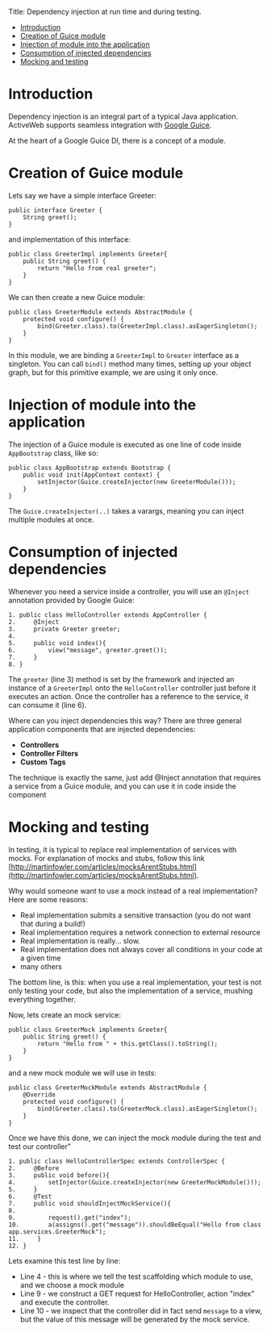 Title: Dependency injection at run time and during testing.

-   [Introduction](#Introduction)
-   [Creation of Guice module](#Creation_of_Guice_module)
-   [Injection of module into the application](#Injection_of_module_into_the_application)
-   [Consumption of injected dependencies](#Consumption_of_injected_dependencies)
-   [Mocking and testing](#Mocking_and_testing)

Introduction
============

Dependency injection is an integral part of a typical Java application. ActiveWeb supports seamless integration with [Google Guice](http://code.google.com/p/google-guice/).

At the heart of a Google Guice DI, there is a concept of a module.

Creation of Guice module
========================

Lets say we have a simple interface Greeter:

~~~~ {.prettyprint}
public interface Greeter {
    String greet();
}
~~~~

and implementation of this interface:

~~~~ {.prettyprint}
public class GreeterImpl implements Greeter{    
    public String greet() {
        return "Hello from real greeter";        
    }
}
~~~~

We can then create a new Guice module:

~~~~ {.prettyprint}
public class GreeterModule extends AbstractModule {
    protected void configure() {
        bind(Greeter.class).to(GreeterImpl.class).asEagerSingleton();
    }
}
~~~~

In this module, we are binding a `GreeterImpl` to `Greater` interface as a singleton. You can call `bind()` method many times, setting up your object graph, but for this primitive example, we are using it only once.

Injection of module into the application
========================================

The injection of a Guice module is executed as one line of code inside `AppBootstrap` class, like so:

~~~~ {.prettyprint}
public class AppBootstrap extends Bootstrap {
    public void init(AppContext context) {       
        setInjector(Guice.createInjector(new GreeterModule()));
    }
}
~~~~

The `Guice.createInjector(..)` takes a varargs, meaning you can inject multiple modules at once.

Consumption of injected dependencies
====================================

Whenever you need a service inside a controller, you will use an `@Inject` annotation provided by Google Guice:

~~~~ {.prettyprint}
1. public class HelloController extends AppController {
2.     @Inject
3.     private Greeter greeter;
4. 
5.     public void index(){
6.         view("message", greeter.greet());
7.     }
8. }
~~~~

The `greeter` (line 3) method is set by the framework and injected an instance of a `GreeterImpl` onto the `HelloController` controller just before it executes an action. Once the controller has a reference to the service, it can consume it (line 6).

Where can you inject dependencies this way? There are three general application components that are injected dependencies:

-   **Controllers**
-   **Controller Filters**
-   **Custom Tags**

The technique is exactly the same, just add @Inject annotation that requires a service from a Guice module, and you can use it in code inside the component

Mocking and testing
===================

In testing, it is typical to replace real implementation of services with mocks. For explanation of mocks and stubs, follow this link [http://martinfowler.com/articles/mocksArentStubs.html](http://martinfowler.com/articles/mocksArentStubs.html).

Why would someone want to use a mock instead of a real implementation? Here are some reasons:

-   Real implementation submits a sensitive transaction (you do not want that during a build!)
-   Real implementation requires a network connection to external resource
-   Real implementation is really... slow.
-   Real implementation does not always cover all conditions in your code at a given time
-   many others

The bottom line, is this: when you use a real implementation, your test is not only testing your code, but also the implementation of a service, mushing everything together.

Now, lets create an mock service:

~~~~ {.prettyprint}
public class GreeterMock implements Greeter{
    public String greet() {
        return "Hello from " + this.getClass().toString();  
    }
}
~~~~

and a new mock module we will use in tests:

~~~~ {.prettyprint}
public class GreeterMockModule extends AbstractModule {
    @Override
    protected void configure() {
        bind(Greeter.class).to(GreeterMock.class).asEagerSingleton();
    }
}
~~~~

Once we have this done, we can inject the mock module during the test and test our controller"

~~~~ {.prettyprint}
1. public class HelloControllerSpec extends ControllerSpec {
2.     @Before
3.     public void before(){
4.         setInjector(Guice.createInjector(new GreeterMockModule()));
5.     }
6.     @Test
7.     public void shouldInjectMockService(){
8. 
9.         request().get("index");
10.        a(assigns().get("message")).shouldBeEqual("Hello from class app.services.GreeterMock");
11.     }
12. }
~~~~

Lets examine this test line by line:

-   Line 4 - this is where we tell the test scaffolding which module to use, and we choose a mock module
-   Line 9 - we construct a GET request for HelloController, action "index" and execute the controller.
-   Line 10 - we inspect that the controller did in fact send `message` to a view, but the value of this message will be generated by the mock service.

